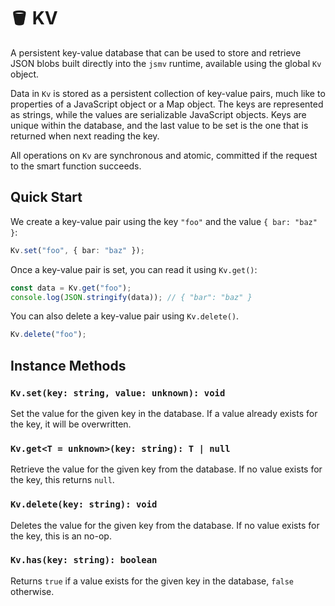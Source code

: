# 🪣 KV

A persistent key-value database that can be used to store and retrieve JSON blobs built directly into the `jsmv` runtime,
available using the global `Kv` object.

Data in `Kv` is stored as a persistent collection of key-value pairs, much like to properties of a JavaScript object or a Map object.
The keys are represented as strings, while the values are serializable JavaScript objects. Keys are unique within the database, and
the last value to be set is the one that is returned when next reading the key.

All operations on `Kv` are synchronous and atomic, committed if the request to the smart function succeeds.

## Quick Start

We create a key-value pair using the key `"foo"` and the value `{ bar: "baz" }`:

```typescript
Kv.set("foo", { bar: "baz" });
```

Once a key-value pair is set, you can read it using `Kv.get()`:

```typescript
const data = Kv.get("foo");
console.log(JSON.stringify(data)); // { "bar": "baz" }
```

You can also delete a key-value pair using `Kv.delete()`.

```typescript
Kv.delete("foo");
```

## Instance Methods

### `Kv.set(key: string, value: unknown): void`

Set the value for the given key in the database. If a value already exists for the key, it will be overwritten.

### `Kv.get<T = unknown>(key: string): T | null`

Retrieve the value for the given key from the database. If no value exists for the key, this returns `null`.

### `Kv.delete(key: string): void`

Deletes the value for the given key from the database. If no value exists for the key, this is an no-op.

### `Kv.has(key: string): boolean`

Returns `true` if a value exists for the given key in the database, `false` otherwise.
